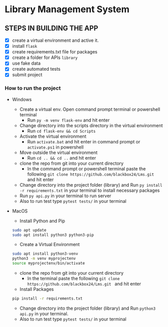 # Library Management System

## STEPS IN BUILDING THE APP
- [x] create a virtual environment and active it.
- [x] install `flask`
- [X] create requirements.txt file for packages
- [X] create a folder for APIs  `library`
- [X] use fake data
- [X] create automated tests
- [X] submit project

### How to run the project

- Windows
    - Create a virtual env. Open command prompt terminal or powershell terminal
        - Run `py -m venv flask-env` and hit enter
    - Change directory into the scripts directory in the virtual environment
        - Run `cd flask-env && cd Scripts`
    - Activate the virtual environment
        - Run `activate.bat` and hit enter in command prompt or `activate.ps1` in powershell
    - Move outside the virtual environment
        - Run `cd .. && cd ..` and hit enter
    - clone the repo from git into your current directory
        - In the command prompt or powershell terminal paste the following `git clone https://github.com/blackbox24/Lms.git ` and hit enter
    - Change directory into the project folder (library) and Run `py install -r requirements.txt` in your terminal to install necessary packages
    - Run `py api.py` in your terminal  to run server
    - Also to run test type `pytest tests/` in your terminal

- MacOS
    - Install Python and Pip
    ```bash
    sudo apt update
    sudo apt install python3 python3-pip
    ```
    - Create a Virtual Environment
    ```bash
    sudo apt install python3-venv
    python3 -m venv myprojectenv
    source myprojectenv/bin/activate
    ```
    - clone the repo from git into your current directory
        - In the terminal paste the following `git clone https://github.com/blackbox24/Lms.git ` and hit enter
    - Install Packages
    ```bash
    pip install -r requirements.txt
    ```
    - Change directory into the project folder (library) and Run `python3 api.py` in your terminal.
    - Also to run test type `pytest tests/` in your terminal
